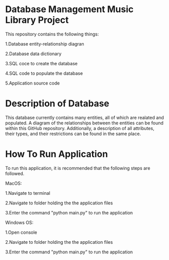 # Database Management Music Library Project
This repository contains the following things:

1.Database entity-relationship diagran

2.Database data dictionary

3.SQL coce to create the database

4.SQL code to populate the database

5.Application source code


# Description of Database
This database currently contains many entities, all of which are realated and populated. A diagram of the relationships between the entities can be found within this GitHub repository. Additionally, a description of all attributes, their types, and their restrictions can be found in the same place. 

# How To Run Application
To run this application, it is recommended that the following steps are followed.

MacOS:

1.Navigate to terminal

2.Navigate to folder holding the the application files

3.Enter the command "python main.py" to run the application


Windows OS:

1.Open console

2.Navigate to folder holding the the application files

3.Enter the command "python main.py" to run the application
